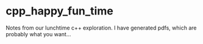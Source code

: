 # cpp_happy_fun_time

Notes from our lunchtime c++ exploration. I have generated pdfs, which are probably what you want... 

